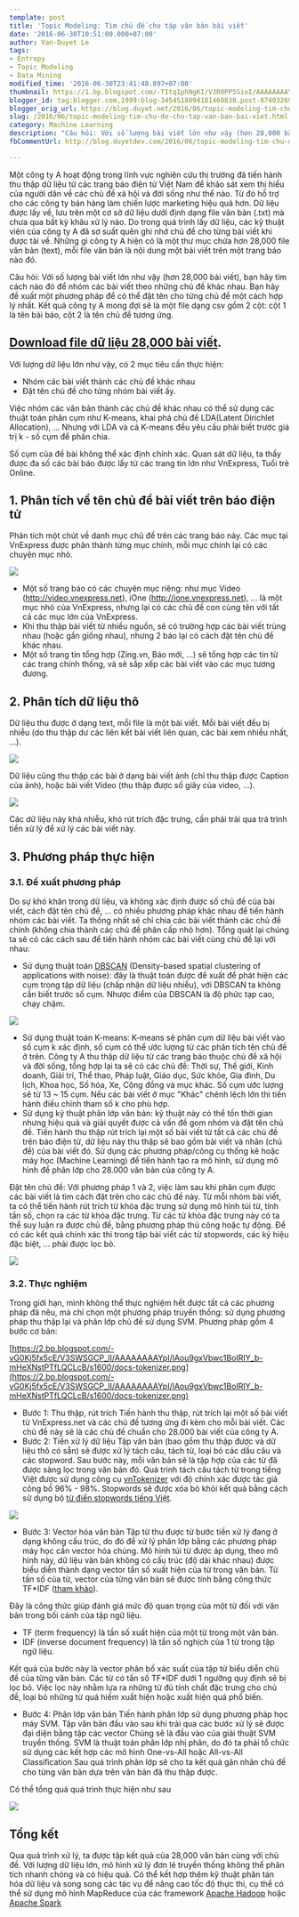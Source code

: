 ```yaml
---
template: post
title: 'Topic Modeling: Tìm chủ đề cho tập văn bản bài viết'
date: '2016-06-30T10:51:00.000+07:00'
author: Van-Duyet Le
tags:
- Entropy
- Topic Modeling
- Data Mining
modified_time: '2016-06-30T23:41:48.897+07:00'
thumbnail: https://1.bp.blogspot.com/-TItqIphNgKI/V3R0PP5SioI/AAAAAAAAYnw/5JUCgLf8v4QSRGA3J4VnJDwBRePYD3HAgCK4B/s1600/vnexpress-category-duyetdev.png
blogger_id: tag:blogger.com,1999:blog-3454518094181460838.post-8740326906632614013
blogger_orig_url: https://blog.duyet.net/2016/06/topic-modeling-tim-chu-de-cho-tap-van-ban-bai-viet.html
slug: /2016/06/topic-modeling-tim-chu-de-cho-tap-van-ban-bai-viet.html
category: Machine Learning
description: "Câu hỏi: Với số lượng bài viết lớn như vậy (hơn 28,000 bài viết), bạn hãy tìm cách nào đó để nhóm các bài viết theo những chủ đề khác nhau. Bạn hãy đề xuất một phương pháp để có thể đặt tên cho từng chủ đề một cách hợp lý nhất. Kết quả công ty A mong đợi sẽ là một file dạng csv gồm 2 cột: cột 1 là tên bài báo, cột 2 là tên chủ đề tương ứng."
fbCommentUrl: http://blog.duyetdev.com/2016/06/topic-modeling-tim-chu-de-cho-tap-van-ban-bai-viet.html

---
```


Một công ty A hoạt động trong lĩnh vực nghiên cứu thị trường đã tiến hành thu thập dữ liệu từ các trang báo điện tử Việt Nam để khảo sát xem thị hiếu của người dân về các chủ đề xã hội và đời sống như thế nào. Từ đó hỗ trợ cho các công ty bán hàng làm chiến lược marketing hiệu quả hơn. Dữ liệu được lấy về, lưu trên một cơ sở dữ liệu dưới định dạng file văn bản (.txt) mà chưa qua bất kỳ khâu xử lý nào. Do trong quá trình lấy dữ liệu, các kỹ thuật viên của công ty A đã sơ suất quên ghi nhớ chủ đề cho từng bài viết khi được tải về. Những gì công ty A hiện có là một thư mục chứa hơn 28,000 file văn bản (text), mỗi file văn bản là nội dung một bài viết trên một trang báo nào đó.

Câu hỏi: Với số lượng bài viết lớn như vậy (hơn 28,000 bài viết), bạn hãy tìm cách nào đó để nhóm các bài viết theo những chủ đề khác nhau. Bạn hãy đề xuất một phương pháp để có thể đặt tên cho từng chủ đề một cách hợp lý nhất. Kết quả công ty A mong đợi sẽ là một file dạng csv gồm 2 cột: cột 1 là tên bài báo, cột 2 là tên chủ đề tương ứng.

[Download file dữ liệu 28,000 bài viết](https://s.duyet.net/r/vnexpress-dataset-28k).
----------------------------------- 

Với lượng dữ liệu lớn như vậy, có 2 mục tiêu cần thực hiện:

- Nhóm các bài viết thành các chủ đề khác nhau
- Đặt tên chủ đề cho từng nhóm bài viết ấy. 

Việc nhóm các văn bản thành các chủ đề khác nhau có thể sử dụng các thuật toán phân cụm như K-means, khai phá chủ đề LDA(Latent Dirichlet Allocation), ... Nhưng với LDA và cả K-means đều yêu cầu phải biết trước giá trị k - số cụm để phân chia.

Số cụm của đề bài không thể xác định chính xác. Quan sát dữ liệu, ta thấy được đa số các bài báo được lấy từ các trang tin lớn như VnExpress, Tuổi trẻ Online.

## 1. Phân tích về tên chủ đề bài viết trên báo điện tử ##
Phân tích một chút về danh mục chủ đề trên các trang báo này. Các mục tại VnExpress được phân thành từng mục chính, mỗi mục chính lại có các chuyên mục nhỏ.

[![](https://1.bp.blogspot.com/-TItqIphNgKI/V3R0PP5SioI/AAAAAAAAYnw/5JUCgLf8v4QSRGA3J4VnJDwBRePYD3HAgCK4B/s1600/vnexpress-category-duyetdev.png)](https://1.bp.blogspot.com/-TItqIphNgKI/V3R0PP5SioI/AAAAAAAAYnw/5JUCgLf8v4QSRGA3J4VnJDwBRePYD3HAgCK4B/s1600/vnexpress-category-duyetdev.png)

- Một số trang báo có các chuyên mục riêng: như mục Video (http://video.vnexpress.net), iOne (http://ione.vnexpress.net), ... là một mục nhỏ của VnExpress, nhưng lại có các chủ đề con cùng tên với tất cả các mục lớn của VnExpress. 
- Khi thu thập bài viết từ nhiều nguồn, sẽ có trường hợp các bài viết trùng nhau (hoặc gần giống nhau), nhưng 2 báo lại có cách đặt tên chủ đề khác nhau. 
- Một số trang tin tổng hợp (Zing.vn, Báo mới, ...) sẽ tổng hợp các tin từ các trang chính thống, và sẽ sắp xếp các bài viết vào các mục tương đương. 

## 2. Phân tích dữ liệu thô ##
Dữ liệu thu được ở dạng text, mỗi file là một bài viết. Mỗi bài viết đều bị nhiễu (do thu thập dư các liên kết bài viết liên quan, các bài xem nhiều nhất, ...).

[![](https://1.bp.blogspot.com/-_u_ejZfg6eQ/V3R9SHspd-I/AAAAAAAAYn8/sJQOPCkb1SEL6NHHs9thWaf-FJsueyBYACLcB/s1600/data_sample_1.png)](https://1.bp.blogspot.com/-_u_ejZfg6eQ/V3R9SHspd-I/AAAAAAAAYn8/sJQOPCkb1SEL6NHHs9thWaf-FJsueyBYACLcB/s1600/data_sample_1.png)

Dữ liệu cũng thu thập các bài ở dạng bài viết ảnh (chỉ thu thập được Caption của ảnh), hoặc bài viết Video (thu thập được số giây của video, ...).

[![](https://4.bp.blogspot.com/-zSNeWirvBSs/V3R9p6KHnYI/AAAAAAAAYoM/DOj9UDADcJETucj2VxdunOFPQjOzkMU5wCLcB/s1600/data_sample_2.png)](https://4.bp.blogspot.com/-zSNeWirvBSs/V3R9p6KHnYI/AAAAAAAAYoM/DOj9UDADcJETucj2VxdunOFPQjOzkMU5wCLcB/s1600/data_sample_2.png)

Các dữ liệu này khá nhiễu, khó rút trích đặc trưng, cần phải trải qua trá trình tiền xử lý để xử lý các bài viết này. 

## 3. Phương pháp thực hiện ##

### 3.1. Đề xuất phương pháp  ###
Do sự khó khăn trong dữ liệu, và không xác định được số chủ đề của bài viết, cách đặt tên chủ đề, ... có nhiều phương pháp khác nhau để tiến hành nhóm các bài viết. 
Ta thống nhất sẽ chỉ chia các bài viết thành các chủ đề chính (không chia thành các chủ đề phân cấp nhỏ hơn). Tổng quát lại chúng ta sẽ có các cách sau để tiến hành nhóm các bài viết cùng chủ đề lại với nhau:

- Sử dụng thuật toán [DBSCAN](https://en.wikipedia.org/wiki/DBSCAN) (Density-based spatial clustering of applications with noise): đây là thuật toán được đề xuất để phát hiện các cụm trong tập dữ liệu (chấp nhận dữ liệu nhiễu), với DBSCAN ta không cần biết trước số cụm. Nhược điểm của DBSCAN là độ phức tạp cao, chạy chậm. 

[![](https://3.bp.blogspot.com/-6KuIa9uBKw8/V3SGXQ5OCHI/AAAAAAAAYog/re6Sz8TwjmsIqdSetzGlQVbC7gDMfsN1gCLcB/s640/dbscan-idea.png)](https://3.bp.blogspot.com/-6KuIa9uBKw8/V3SGXQ5OCHI/AAAAAAAAYog/re6Sz8TwjmsIqdSetzGlQVbC7gDMfsN1gCLcB/s1600/dbscan-idea.png)

- Sử dụng thuật toán K-means: K-means sẽ phân cụm dữ liệu bài viết vào số cụm k xác định, số cụm có thể ước lượng từ các phân tích tên chủ đề ở trên. Công ty A thu thập dữ liệu từ các trang báo thuộc chủ đề xã hội và đời sống, tổng hợp lại ta sẽ có các chủ đề: Thời sự, Thế giới, Kinh doanh, Giải trí, Thể thao, Pháp luật, Giáo dục, Sức khỏe, Gia đình, Du lịch, Khoa học, Số hóa, Xe, Cộng đồng và mục khác. Số cụm ước lượng sẽ từ 13 ~ 15 cụm. Nếu các bài viết ở mục "Khác" chênh lệch lớn thì tiến hành điều chỉnh tham số k cho phù hợp. 
- Sử dụng kỹ thuật phân lớp văn bản: kỹ thuật này có thể tốn thời gian nhưng hiệu quả và giải quyết được cả vấn đề gom nhóm và đặt tên chủ đề. Tiến hành thu thập rút trích lại một số bài viết từ tất cả các chủ đề trên báo điện tử, dữ liệu này thu thập sẽ bao gồm bài viết và nhãn (chủ đề) của bài viết đó. Sử dụng các phương pháp/công cụ thống kê hoặc máy học (Machine Learning) để tiến hành tạo ra mô hình, sử dụng mô hình để phân lớp cho 28.000 văn bản của công ty A. 

Đặt tên chủ đề: Với phương pháp 1 và 2, việc làm sau khi phân cụm được các bài viết là tìm cách đặt trên cho các chủ đề này. Từ mỗi nhóm bài viết, ta có thể tiến hành rút trích từ khóa đặc trưng sử dụng mô hình túi từ, tính tần số, chọn ra các từ khóa đặc trưng. Từ các từ khóa đặc trưng này có ta thể suy luận ra được chủ đề, bằng phương pháp thủ công hoặc tự động. Để có các kết quả chính xác thì trong tập bài viết các từ stopwords, các ký hiệu đặc biệt, ... phải được lọc bỏ. 

[![](https://3.bp.blogspot.com/-bJ5jBLzPvQ8/V3SLnWQkOjI/AAAAAAAAYow/_zYLSmcQyaEB7VL5JLLykLDQSrZWqThagCLcB/s1600/chu-de-tui-tu.png)](https://3.bp.blogspot.com/-bJ5jBLzPvQ8/V3SLnWQkOjI/AAAAAAAAYow/_zYLSmcQyaEB7VL5JLLykLDQSrZWqThagCLcB/s1600/chu-de-tui-tu.png)

### 3.2. Thực nghiệm ###
Trong giới hạn, mình không thể thực nghiệm hết được tất cả các phương pháp đã nêu, mà chỉ chọn một phương pháp truyền thống: sử dụng phương pháp thu thập lại và phân lớp chủ đề sử dụng SVM. Phương pháp gồm 4 bước cơ bản: 

[https://2.bp.blogspot.com/-vG0Kj5fx5cE/V3SWSGCP_lI/AAAAAAAAYpI/lAou9gxVbwc1BoIRIY_b-mHeXNstPTfLQCLcB/s1600/docs-tokenizer.png](https://2.bp.blogspot.com/-vG0Kj5fx5cE/V3SWSGCP_lI/AAAAAAAAYpI/lAou9gxVbwc1BoIRIY_b-mHeXNstPTfLQCLcB/s1600/docs-tokenizer.png)

- Bước 1: Thu thập, rút trích
Tiến hành thu thập, rút trích lại một số bài viết từ VnExpress.net và các chủ đề tương ứng đi kèm cho mỗi bài viết. Các chủ đề này sẽ là các chủ đề chuẩn cho 28.000 bài viết của công ty A.
- Bước 2: Tiền xử lý dữ liệu
Tập văn bản (bao gồm thu thập được và dữ liệu thô có sẵn) sẽ được xử lý tách câu, tách từ, loại bỏ các dấu câu và các stopword. Sau bước này, mỗi văn bản sẽ là tập hợp của các từ đã được sàng lọc trong văn bản đó. 
Quá trình tách câu tách từ trong tiếng Việt được sử dụng công cụ [vnTokenizer](http://mim.hus.vnu.edu.vn/phuonglh/softwares/vnTokenizer) với độ chính xác được tác giả công bố 96% - 98%. Stopwords sẽ được xóa bỏ khỏi kết quả bằng cách sử dụng bộ [từ điển stopwords tiếng Việt](https://github.com/stopwords/vietnamese-stopwords). 

[![](https://2.bp.blogspot.com/-vG0Kj5fx5cE/V3SWSGCP_lI/AAAAAAAAYpI/lAou9gxVbwc1BoIRIY_b-mHeXNstPTfLQCLcB/s640/docs-tokenizer.png)](https://2.bp.blogspot.com/-vG0Kj5fx5cE/V3SWSGCP_lI/AAAAAAAAYpI/lAou9gxVbwc1BoIRIY_b-mHeXNstPTfLQCLcB/s1600/docs-tokenizer.png)
- Bước 3: Vector hóa văn bản
Tập từ thu được từ bước tiền xử lý đang ở dạng không cấu trúc, do đó để xử lý phân lớp bằng các phương pháp máy học cần vector hóa chúng. Mô hình túi từ được áp dụng, theo mô hình này, dữ liệu văn bản không có cấu trúc (độ dài khác nhau) được biểu diễn thành dạng vector tần số xuất hiện của từ trong văn bản. 
Từ tần số của từ, vector của từng văn bản sẽ được tính bằng công thức TF*IDF ([tham khảo](https://en.wikipedia.org/wiki/Tf%E2%80%93idf)). 

Đây là công thức giúp đánh giá mức độ quan trọng của một từ đối với văn bản trong bối cảnh của tập ngữ liệu. 

- TF (term frequency) là tần số xuất hiện của một từ trong một văn bản.
- IDF (inverse document frequency) là tần số nghịch của 1 từ trong tập ngữ liệu.

Kết quả của bước này là vector phân bố xác suất của tập từ biểu diễn chủ đề của từng văn bản. Các từ có tần số TF*IDF dưới 1 ngưỡng quy định sẽ bị lọc bỏ. Việc lọc này nhằm lựa ra những từ đủ tính chất đặc trưng cho chủ đề, loại bỏ những từ quá hiếm xuất hiện hoặc xuất hiện quá phổ biến.
- Bước 4: Phân lớp văn bản
Tiến hành phân lớp sử dụng phương pháp học máy SVM.
Tập văn bản đầu vào sau khi trải qua các bước xử lý sẽ được đại diện bằng tập các vector Chúng sẽ là đầu vào của giải thuật SVM truyền thống. SVM là thuật toán phân lớp nhị phân, do đó ta phải tổ chức sử dụng các kết hợp các mô hình One-vs-All hoặc All-vs-All Classiﬁcation 
Sau quá trình phân lớp sẽ cho ta kết quả gãn nhãn chủ đề cho từng văn bản dựa trên văn bản đã thu thập được.

Có thể tổng quá quá trình thực hiện như sau

[![](https://3.bp.blogspot.com/-ImcDoVM3LpY/V3S4fB9HuII/AAAAAAAAYpc/2MRkvcDnlFQOvflExJczB9uWRIjVFa58ACLcB/s1600/progress.png)](https://3.bp.blogspot.com/-ImcDoVM3LpY/V3S4fB9HuII/AAAAAAAAYpc/2MRkvcDnlFQOvflExJczB9uWRIjVFa58ACLcB/s1600/progress.png)

## Tổng kết ##
Qua quá trình xử lý, ta được tập kết quả của 28,000 văn bản cùng với chủ đề. Với lượng dữ liệu lớn, mô hình xử lý đơn lẻ truyền thống không thể phân tích nhanh chóng và có hiệu quả. Có thể kết hợp thêm kỹ thuật phân tán hóa dữ liệu và song song các tác vụ để nâng cao tốc độ thực thi, cụ thể có thể sử dụng mô hình MapReduce của các framework [Apache Hadoop](http://hadoop.apache.org/) hoặc [Apache Spark](https://spark.apache.org/)
